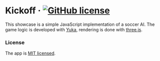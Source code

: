 # Kickoff &middot; [![GitHub license](https://img.shields.io/badge/license-MIT-blue.svg)](https://github.com/Mugen87/nier/blob/master/LICENSE)

This showcase is a simple JavaScript implementation of a soccer AI. The game logic is developed with [Yuka](https://github.com/Mugen87/yuka),
rendering is done with [three.js](https://github.com/mrdoob/three.js).

### License

The app is [MIT licensed](./LICENSE).
